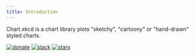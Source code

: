 ```yaml
---
title: Introduction
---
```


<!-- Chart.xkcd is an xkcd styled chart library. Not like most chart libs out there do precise plots. The rough, seemingly hand drawn nature of the graph provides a visual hint as to the imprecision of the results. It is useful in some cases.

When precise numbers


We already have lots of great chart libraries like [chart.js](), [echart](), [chartist-js](https://github.com/gionkunz/chartist-js) etc. One of the problems I've had with them is  that everything they draw is so precise and perfect. Sometimes I want the plots looks less precise to d -->

Chart.xkcd is a chart library plots "sketchy", "cartoony" or "hand-drawn" styled charts.

[![donate](https://flat.badgen.net/badge/support%20me/donate/orange)](https://patreon.com/timqian)
[![slack](https://flat.badgen.net/badge/chat%20with%20us/slack/green)](https://join.slack.com/t/t9tio/shared_invite/enQtNjgzMzkwMDM0NTE3LTE5ZTUzYjU4Y2I0YzRiZjNkYTkzMzE1ZmM0NDdmYzRlZmMxNGY1MzZlN2EwYjYyNWVlMWY0Nzk2MDBhNWZlY2I)
[![stars](https://flat.badgen.net/github/stars/timqian/chart.xkcd?icon=github)](https://github.com/timqian/chart.xkcd)
